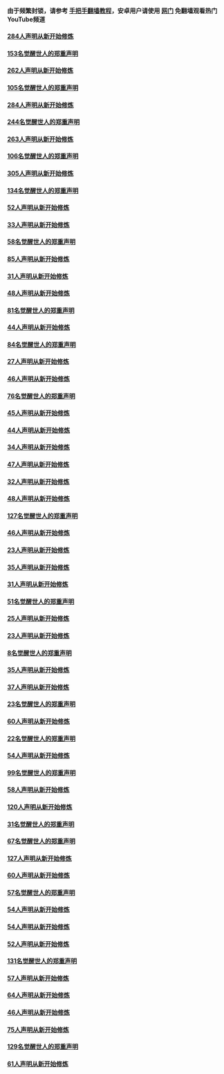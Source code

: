 #### 由于频繁封锁，请参考 [手把手翻墙教程](https://github.com/gfw-breaker/guides/wiki/)，安卓用户请使用 [网门](https://github.com/gfw-breaker/nogfw/blob/master/dl.md?t=04150501) 免翻墙观看热门YouTube频道 

#### [284人声明从新开始修炼](../pages/91/423296.md?t=04150501) 

#### [153名觉醒世人的郑重声明](../pages/91/423295.md?t=04150501) 

#### [262人声明从新开始修炼](../pages/91/423004.md?t=04150501) 

#### [105名觉醒世人的郑重声明](../pages/91/423003.md?t=04150501) 

#### [284人声明从新开始修炼](../pages/91/422707.md?t=04150501) 

#### [244名觉醒世人的郑重声明](../pages/91/422706.md?t=04150501) 

#### [263人声明从新开始修炼](../pages/91/422553.md?t=04150501) 

#### [106名觉醒世人的郑重声明](../pages/91/422552.md?t=04150501) 

#### [305人声明从新开始修炼](../pages/91/422153.md?t=04150501) 

#### [134名觉醒世人的郑重声明](../pages/91/422152.md?t=04150501) 

#### [52人声明从新开始修炼](../pages/91/421846.md?t=04150501) 

#### [33人声明从新开始修炼](../pages/91/421804.md?t=04150501) 

#### [58名觉醒世人的郑重声明](../pages/91/421845.md?t=04150501) 

#### [85人声明从新开始修炼](../pages/91/421769.md?t=04150501) 

#### [31人声明从新开始修炼](../pages/91/421763.md?t=04150501) 

#### [48人声明从新开始修炼](../pages/91/421605.md?t=04150501) 

#### [81名觉醒世人的郑重声明](../pages/91/421656.md?t=04150501) 

#### [44人声明从新开始修炼](../pages/91/421544.md?t=04150501) 

#### [84名觉醒世人的郑重声明](../pages/91/421543.md?t=04150501) 

#### [27人声明从新开始修炼](../pages/91/421465.md?t=04150501) 

#### [46人声明从新开始修炼](../pages/91/421454.md?t=04150501) 

#### [76名觉醒世人的郑重声明](../pages/91/421453.md?t=04150501) 

#### [45人声明从新开始修炼](../pages/91/421452.md?t=04150501) 

#### [44人声明从新开始修炼](../pages/91/421422.md?t=04150501) 

#### [34人声明从新开始修炼](../pages/91/421322.md?t=04150501) 

#### [47人声明从新开始修炼](../pages/91/421264.md?t=04150501) 

#### [32人声明从新开始修炼](../pages/91/421225.md?t=04150501) 

#### [48人声明从新开始修炼](../pages/91/421202.md?t=04150501) 

#### [127名觉醒世人的郑重声明](../pages/91/421224.md?t=04150501) 

#### [46人声明从新开始修炼](../pages/91/421203.md?t=04150501) 

#### [23人声明从新开始修炼](../pages/91/421138.md?t=04150501) 

#### [35人声明从新开始修炼](../pages/91/421122.md?t=04150501) 

#### [31人声明从新开始修炼](../pages/91/421081.md?t=04150501) 

#### [51名觉醒世人的郑重声明](../pages/91/421080.md?t=04150501) 

#### [25人声明从新开始修炼](../pages/91/421020.md?t=04150501) 

#### [23人声明从新开始修炼](../pages/91/420884.md?t=04150501) 

#### [8名觉醒世人的郑重声明](../pages/91/420883.md?t=04150501) 

#### [35人声明从新开始修炼](../pages/91/420809.md?t=04150501) 

#### [37人声明从新开始修炼](../pages/91/420766.md?t=04150501) 

#### [23名觉醒世人的郑重声明](../pages/91/420765.md?t=04150501) 

#### [60人声明从新开始修炼](../pages/91/420727.md?t=04150501) 

#### [22名觉醒世人的郑重声明](../pages/91/420726.md?t=04150501) 

#### [54人声明从新开始修炼](../pages/91/420529.md?t=04150501) 

#### [99名觉醒世人的郑重声明](../pages/91/420528.md?t=04150501) 

#### [58人声明从新开始修炼](../pages/91/420198.md?t=04150501) 

#### [120人声明从新开始修炼](../pages/91/420141.md?t=04150501) 

#### [31名觉醒世人的郑重声明](../pages/91/420197.md?t=04150501) 

#### [67名觉醒世人的郑重声明](../pages/91/420140.md?t=04150501) 

#### [127人声明从新开始修炼](../pages/91/420082.md?t=04150501) 

#### [60人声明从新开始修炼](../pages/91/420081.md?t=04150501) 

#### [57名觉醒世人的郑重声明](../pages/91/420080.md?t=04150501) 

#### [54人声明从新开始修炼](../pages/91/419533.md?t=04150501) 

#### [54人声明从新开始修炼](../pages/91/419532.md?t=04150501) 

#### [52人声明从新开始修炼](../pages/91/419531.md?t=04150501) 

#### [131名觉醒世人的郑重声明](../pages/91/419530.md?t=04150501) 

#### [57人声明从新开始修炼](../pages/91/419430.md?t=04150501) 

#### [64人声明从新开始修炼](../pages/91/419429.md?t=04150501) 

#### [46人声明从新开始修炼](../pages/91/419428.md?t=04150501) 

#### [75人声明从新开始修炼](../pages/91/419427.md?t=04150501) 

#### [129名觉醒世人的郑重声明](../pages/91/419426.md?t=04150501) 

#### [61人声明从新开始修炼](../pages/91/419198.md?t=04150501) 

